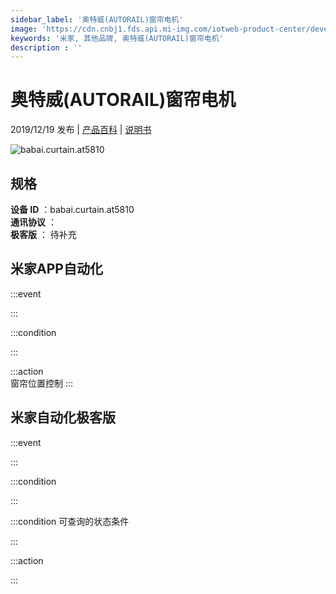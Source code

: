 ```yaml
---
sidebar_label: '奥特威(AUTORAIL)窗帘电机'
image: 'https://cdn.cnbj1.fds.api.mi-img.com/iotweb-product-center/developer_15729381643597uqpjjFp.png?GalaxyAccessKeyId=AKVGLQWBOVIRQ3XLEW&Expires=9223372036854775807&Signature=SR0FoDEQ7rwIL+mSA0MWt4VAToc='
keywords: '米家, 其他品牌, 奥特威(AUTORAIL)窗帘电机'
description : ''
---
```

# 奥特威(AUTORAIL)窗帘电机

2019/12/19 发布 | [产品百科](https://home.mi.com/webapp/content/baike/product/index.html?model=babai.curtain.at5810/) | [说明书](https://home.mi.com/views/introduction.html?model=babai.curtain.at5810&region=cn)

![babai.curtain.at5810](https://cdn.cnbj1.fds.api.mi-img.com/iotweb-product-center/developer_15729381643597uqpjjFp.png?GalaxyAccessKeyId=AKVGLQWBOVIRQ3XLEW&Expires=9223372036854775807&Signature=SR0FoDEQ7rwIL+mSA0MWt4VAToc=)

## 规格  
> 
**设备 ID** ：babai.curtain.at5810  
**通讯协议** ：  
**极客版**  ： 待补充 


## 米家APP自动化  

:::event  

:::

:::condition  

:::

:::action   
窗帘位置控制
:::

## 米家自动化极客版  

:::event  

:::

:::condition  

:::

:::condition 可查询的状态条件  

:::

:::action  

:::

        
